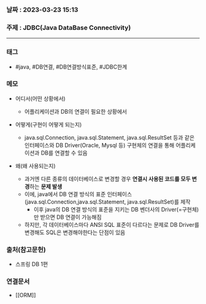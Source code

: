 ### 날짜 : 2023-03-23 15:13
### 주제 : JDBC(Java DataBase Connectivity)
---
### 태그
* #java, #DB연결, #DB연결방식표준, #JDBC한계

### 메모
* 어디서(어떤 상황에서)
	* 어플리케이션과 DB의 연결이 필요한 상황에서
	
* 어떻게(구현이 어떻게 되는지)
	* java.sql.Connection, java.sql.Statement, java.sql.ResultSet 등과 같은 인터페이스와 DB Driver(Oracle, Mysql 등) 구현체의 연결을 통해 어플리케이션과 DB를 연결할 수 있음
	
* 왜(왜 사용되는지)
	* 과거엔 다른 종류의 데이터베이스로 변경할 경우 **연결시 사용된 코드를 모두 변경**하는 **문제 발생**
	* 이에, java에서 DB 연결 방식의 표준 인터페이스(java.sql.Connection,java.sql.Statement, 
	   java.sql.ResultSet)를 제작
		*  이후 java의 DB 연결 방식의 표준을 지키는 DB 벤더사의 Driver(=구현체)만 받으면 DB 연결이 가능해짐 
	* 하지만, 각 데이터베이스마다 ANSI SQL 표준이 다르다는 문제로 DB Driver를 변경해도 SQL은 변경해야한다는 단점이 있음

### 출처(참고문헌)
-  스프링 DB 1편

### 연결문서
- [[ORM]]